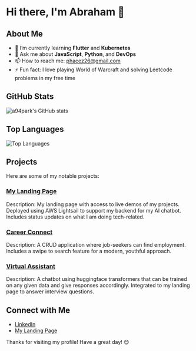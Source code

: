 # Hi there, I'm Abraham 👋

## About Me

- 🌱 I’m currently learning **Flutter** and **Kubernetes**
- 💬 Ask me about **JavaScript**, **Python**, and **DevOps**
- 📫 How to reach me: [phacez26@gmail.com](mailto:phacez26@gmail.com)
- ⚡ Fun fact: I love playing World of Warcraft and solving Leetcode problems in my free time

## GitHub Stats

![a94park's GitHub stats](https://github-readme-stats.vercel.app/api?username=a94park&show_icons=true&theme=radical)

## Top Languages

![Top Languages](https://github-readme-stats.vercel.app/api/top-langs/?username=a94park&layout=compact&theme=radical)

## Projects

Here are some of my notable projects:

### [My Landing Page](https://parkabraham.com)
Description: My landing page with access to live demos of my projects. Deployed using AWS Lightsail to support my backend for my AI chatbot. Includes status updates on what I am doing tech-related.

### [Career Connect](http://13.125.221.0/)
Description: A CRUD application where job-seekers can find employment. Includes a swipe to search feature for a modern, youthful approach.

### [Virtual Assistant](https://parkabraham)
Description: A chatbot using huggingface transformers that can be trained on any given data and give responses accordingly. Integrated to my landing page to answer interview questions.

## Connect with Me

- [LinkedIn](www.linkedin.com/in/abraham-park-b5b55131b)
- [My Landing Page](https://parkabraham.com)

Thanks for visiting my profile! Have a great day! 😊
